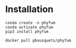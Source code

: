 # Installation

`conda create -n phyfum`\
`conda activate phyfum`\
`pip3 install phyfum`



`docker pull pbousquets/phyfum`&#x20;
